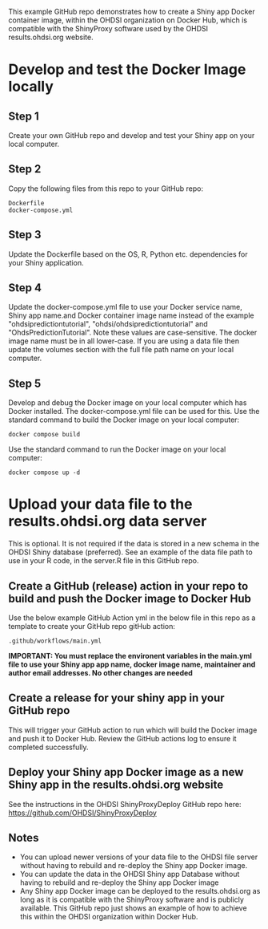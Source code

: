 This example GitHub repo demonstrates how to create a Shiny app Docker container image, within the OHDSI organization on Docker Hub, which is compatible with the ShinyProxy software used by the OHDSI results.ohdsi.org website.

# Develop and test the Docker Image locally

## Step 1
Create your own GitHub repo and develop and test your Shiny app on your local computer.

## Step 2
Copy the following files from this repo to your GitHub repo:
```
Dockerfile
docker-compose.yml
```

## Step 3
Update the Dockerfile based on the OS, R, Python etc. dependencies for your Shiny application.

## Step 4
Update the docker-compose.yml file to use your Docker service name, Shiny app name.and Docker container image name instead of the example "ohdsipredictiontutorial", "ohdsi/ohdsipredictiontutorial" and "OhdsPredictionTutorial". Note these values are case-sensitive. The docker image name must be in all lower-case. If you are using a data file then update the volumes section with the full file path name on your local computer.

## Step 5
Develop and debug the Docker image on your local computer which has Docker installed. The docker-compose.yml file can be used for this.
Use the standard command to build the Docker image on your local computer:
```
docker compose build
```

Use the standard command to run the Docker image on your local computer:
```
docker compose up -d
```

# Upload your data file to the results.ohdsi.org data server
This is optional. It is not required if the data is stored in a new schema in the OHDSI Shiny database (preferred). See an example of the data file path to use in your R code, in the server.R file in this GitHub repo.

## Create a GitHub (release) action in your repo to build and push the Docker image to Docker Hub
Use the below example GitHub Action yml in the below file in this repo as a template to create your GitHub repo gitHub action:
```
.github/workflows/main.yml
```

**IMPORTANT: You must replace the environent variables in the main.yml file to use your Shiny app app name, docker image name, maintainer and author email addresses. No other changes are needed**

## Create a release for your shiny app in your GitHub repo
This will trigger your GitHub action to run which will build the Docker image and push it to Docker Hub. Review the GitHub actions log to ensure it completed successfully.

## Deploy your Shiny app Docker image as a new Shiny app in the results.ohdsi.org website
See the instructions in the OHDSI ShinyProxyDeploy GitHub repo here:
https://github.com/OHDSI/ShinyProxyDeploy

## Notes
* You can upload newer versions of your data file to the OHDSI file server without having to rebuild and re-deploy the Shiny app Docker image.
* You can update the data in the OHDSI Shiny app Database without having to rebuild and re-deploy the Shiny app Docker image
* Any Shiny app Docker image can be deployed to the results.ohdsi.org as long as it is compatible with the ShinyProxy software and is publicly available. This GitHub repo just shows an example of how to achieve this within the OHDSI organization within Docker Hub.
